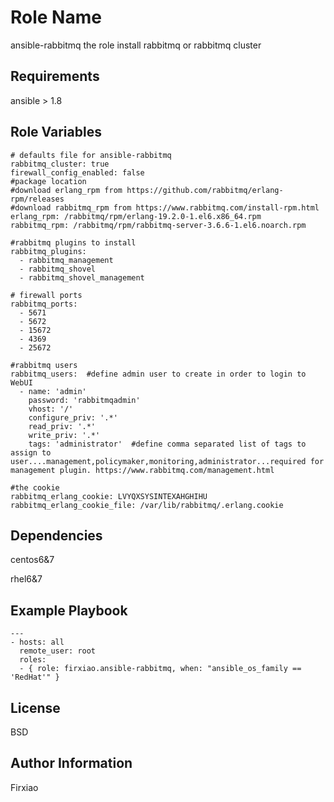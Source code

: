 Role Name
=========
ansible-rabbitmq 
the role install rabbitmq or rabbitmq cluster

Requirements
------------
ansible > 1.8

Role Variables
--------------
```
# defaults file for ansible-rabbitmq
rabbitmq_cluster: true
firewall_config_enabled: false
#package location
#download erlang_rpm from https://github.com/rabbitmq/erlang-rpm/releases
#download rabbitmq_rpm from https://www.rabbitmq.com/install-rpm.html
erlang_rpm: /rabbitmq/rpm/erlang-19.2.0-1.el6.x86_64.rpm
rabbitmq_rpm: /rabbitmq/rpm/rabbitmq-server-3.6.6-1.el6.noarch.rpm

#rabbitmq plugins to install
rabbitmq_plugins:
  - rabbitmq_management
  - rabbitmq_shovel
  - rabbitmq_shovel_management

# firewall ports
rabbitmq_ports:
  - 5671
  - 5672
  - 15672
  - 4369
  - 25672

#rabbitmq users
rabbitmq_users:  #define admin user to create in order to login to WebUI
  - name: 'admin'
    password: 'rabbitmqadmin'
    vhost: '/'
    configure_priv: '.*'
    read_priv: '.*'
    write_priv: '.*'
    tags: 'administrator'  #define comma separated list of tags to assign to user....management,policymaker,monitoring,administrator...required for management plugin. https://www.rabbitmq.com/management.html

#the cookie
rabbitmq_erlang_cookie: LVYQXSYSINTEXAHGHIHU
rabbitmq_erlang_cookie_file: /var/lib/rabbitmq/.erlang.cookie
```

Dependencies
------------
centos6&7

rhel6&7

Example Playbook
----------------
```
---
- hosts: all
  remote_user: root
  roles:
  - { role: firxiao.ansible-rabbitmq, when: "ansible_os_family == 'RedHat'" }
```

License
-------

BSD

Author Information
------------------
Firxiao
